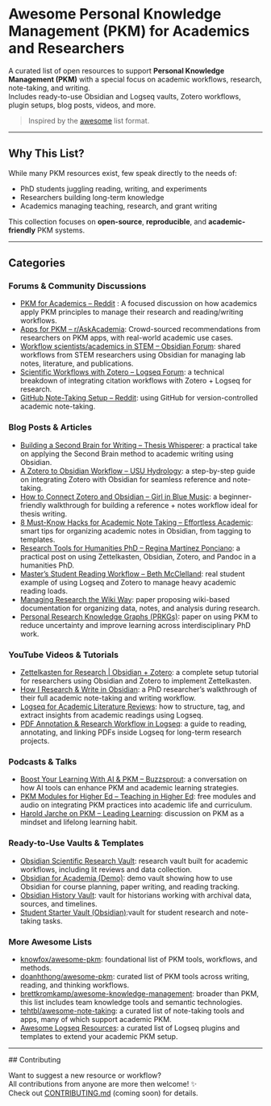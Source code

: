 # Awesome Personal Knowledge Management (PKM) for Academics and Researchers

A curated list of open resources to support **Personal Knowledge Management (PKM)** with a special focus on academic workflows, research, note-taking, and writing.  
Includes ready-to-use Obsidian and Logseq vaults, Zotero workflows, plugin setups, blog posts, videos, and more.

> Inspired by the [awesome](https://github.com/sindresorhus/awesome) list format.

---

## Why This List?

While many PKM resources exist, few speak directly to the needs of:
- PhD students juggling reading, writing, and experiments
- Researchers building long-term knowledge
- Academics managing teaching, research, and grant writing

This collection focuses on **open-source**, **reproducible**, and **academic-friendly** PKM systems.

---

## Categories

### Forums & Community Discussions
- [PKM for Academics – Reddit](https://www.reddit.com/r/PKMS/comments/1hk8t45/pkm_for_academics/) : A focused discussion on how academics apply PKM principles to manage their research and reading/writing workflows.
- [Apps for PKM – r/AskAcademia](https://www.reddit.com/r/AskAcademia/comments/sc9ps8/apps_for_personal_knowledge_management/): Crowd-sourced recommendations from researchers on PKM apps, with real-world academic use cases.
- [Workflow scientists/academics in STEM – Obsidian Forum](https://forum.obsidian.md/t/workflow-scientists-academics-in-stem/22372): shared workflows from STEM researchers using Obsidian for managing lab notes, literature, and publications.
- [Scientific Workflows with Zotero – Logseq Forum](https://discuss.logseq.com/t/scientific-workflows-with-zotero/8205): a technical breakdown of integrating citation workflows with Zotero + Logseq for research.
- [GitHub Note-Taking Setup – Reddit](https://www.reddit.com/r/learnprogramming/comments/11n6n7z/using_github_to_write_my_notes_has_helped_me/): using GitHub for version-controlled academic note-taking.

### Blog Posts & Articles
- [Building a Second Brain for Writing – Thesis Whisperer](https://thesiswhisperer.com/2023/02/01/building-a-second-brain-for-writing-with-obsidian/): a practical take on applying the Second Brain method to academic writing using Obsidian.
- [A Zotero to Obsidian Workflow – USU Hydrology](https://groundwater.usu.edu/blog/2023/A-Zotero-to-Obsidian-Workflow/): a step-by-step guide on integrating Zotero with Obsidian for seamless reference and note-taking.
- [How to Connect Zotero and Obsidian – Girl in Blue Music](https://girlinbluemusic.com/how-to-connect-zotero-and-obsidian-for-the-ultimate-phd-workflow/): a beginner-friendly walkthrough for building a reference + notes workflow ideal for thesis writing.
- [8 Must-Know Hacks for Academic Note Taking – Effortless Academic](https://effortlessacademic.com/8-must-know-hacks-for-academic-note-taking-in-obsidian/): smart tips for organizing academic notes in Obsidian, from tagging to templates.
- [Research Tools for Humanities PhD – Regina Martínez Ponciano](https://martinezponciano.es/2021/04/05/research-methods-and-tools-for-a-humanities-phd-zettelkasten-obsidian-zotero-and-pandoc/): a practical post on using Zettelkasten, Obsidian, Zotero, and Pandoc in a humanities PhD.
- [Master’s Student Reading Workflow – Beth McClelland](https://www.bethmcclelland.com/p/masters-student-reading-workflow-logseq-zotero): real student example of using Logseq and Zotero to manage heavy academic reading loads.
- [Managing Research the Wiki Way](https://arxiv.org/abs/2104.01849): paper proposing wiki-based documentation for organizing data, notes, and analysis during research.
- [Personal Research Knowledge Graphs (PRKGs)](https://arxiv.org/abs/2406.07730): paper on using PKM to reduce uncertainty and improve learning across interdisciplinary PhD work.


### YouTube Videos & Tutorials
- [Zettelkasten for Research | Obsidian + Zotero](https://www.youtube.com/watch?v=D9ivU_IKO6M): a complete setup tutorial for researchers using Obsidian and Zotero to implement Zettelkasten.
- [How I Research & Write in Obsidian](https://www.youtube.com/watch?v=zEYp0BJL7MU): a PhD researcher’s walkthrough of their full academic note-taking and writing workflow.
- [Logseq for Academic Literature Reviews](https://www.youtube.com/watch?v=uogIrNSYy64): how to structure, tag, and extract insights from academic readings using Logseq.
- [PDF Annotation & Research Workflow in Logseq](https://www.youtube.com/watch?v=YO02bF1M43E): a guide to reading, annotating, and linking PDFs inside Logseq for long-term research projects.

### Podcasts & Talks
- [Boost Your Learning With AI & PKM – Buzzsprout](https://www.buzzsprout.com/2031091/episodes/14761760-e41-andrew-altshuler-boost-your-learning-with-ai-and-pkm): a conversation on how AI tools can enhance PKM and academic learning strategies.
- [PKM Modules for Higher Ed – Teaching in Higher Ed](https://teachinginhighered.com/2014/05/13/pkmmodules/): free modules and audio on integrating PKM practices into academic life and curriculum.
- [Harold Jarche on PKM – Leading Learning](https://www.leadinglearning.com/episode-172-personal-knowledge-mastery-harold-jarche/): discussion on PKM as a mindset and lifelong learning habit.

### Ready-to-Use Vaults & Templates
- [Obsidian Scientific Research Vault](https://github.com/LalieA/obsidian-scientific-research-vault): research vault built for academic workflows, including lit reviews and data collection.
- [Obsidian for Academia (Demo)](https://github.com/rlaker/Obsidian-for-Academia): demo vault showing how to use Obsidian for course planning, paper writing, and reading tracking.
- [Obsidian History Vault](https://github.com/erazlogo/obsidian-history-vault): vault for historians working with archival data, sources, and timelines.
- [Student Starter Vault (Obsidian)](https://github.com/shawngraham/obsidian-student-starter-vault):vault for student research and note-taking tasks.

### More Awesome Lists
- [knowfox/awesome-pkm](https://github.com/knowfox/awesome-pkm): foundational list of PKM tools, workflows, and methods.
- [doanhthong/awesome-pkm](https://github.com/doanhthong/awesome-pkm): curated list of PKM tools across writing, reading, and thinking workflows.
- [brettkromkamp/awesome-knowledge-management](https://github.com/brettkromkamp/awesome-knowledge-management): broader than PKM, this list includes team knowledge tools and semantic technologies.
- [tehtbl/awesome-note-taking](https://github.com/tehtbl/awesome-note-taking): a curated list of note-taking tools and apps, many of which support academic PKM.
- [Awesome Logseq Resources](https://github.com/logseq/awesome-logseq): a curated list of Logseq plugins and templates to extend your academic PKM setup.

---

##️ Contributing

Want to suggest a new resource or workflow?  
All contributions from anyone are more then welcome! ✨  
Check out [CONTRIBUTING.md](CONTRIBUTING.md) (coming soon) for details.




